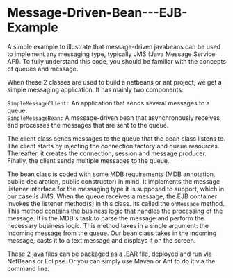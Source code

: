 Message-Driven-Bean---EJB-Example
=================================

A simple example to illustrate that message-driven javabeans can be used to implement any messaging type, typically JMS (Java Message Service API). To fully understand this code, you should be familiar with the concepts of queues and message.


When these 2 classes are used to build a netbeans or ant project, we get a simple messaging application. It has mainly two components:

<code>SimpleMessageClient:</code> An application that sends several messages to a queue.<br>
<code>SimpleMessageBean:</code> A message-driven bean that asynchronously receives and processes the messages that are sent to the queue. <br>


The client class sends messages to the queue that the bean class listens to. The client starts by injecting the connection factory and queue resources. Thereafter, it creates the connection, session and message producer. Finally, the client sends multiple messages to the queue. 

The bean class is coded with some MDB requirements (MDB annotation, public declaration, public constructor) in mind. It implements the message listener interface for the messaging type it is supposed to support, which in our case is JMS. When the queue receives a message, the EJB container invokes the listener method(s) in this class. Its called the <code>onMessage</code> method. This method contains the business logic that handles the processing of the message. It is the MDB's task to parse the message and perform the necessary business logic. This method takes in a single argument: the incoming message from the queue. Our bean class takes in the incoming message, casts it to a text message and displays it on the screen.

These 2 java files can be packaged as a .EAR file, deployed and run via NetBeans or Eclipse. Or you can simply use Maven or Ant to do it via the command line.
